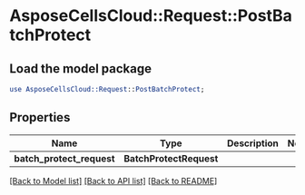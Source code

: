 # AsposeCellsCloud::Request::PostBatchProtect 

## Load the model package
```perl
use AsposeCellsCloud::Request::PostBatchProtect;
```

## Properties
Name | Type | Description | Notes
------------ | ------------- | ------------- | -------------
**batch_protect_request** | **BatchProtectRequest** |  |  

[[Back to Model list]](../README.md#documentation-for-requests) [[Back to API list]](../README.md#documentation-for-api-endpoints) [[Back to README]](../README.md)


